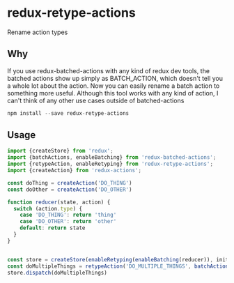 redux-retype-actions
=====================

Rename action types

## Why
If you use redux-batched-actions with any kind of redux dev tools, the batched actions show up simply as BATCH_ACTION, which doesn't tell you a whole lot about the action. Now you can easily rename a batch action to something more useful. Although this tool works with any kind of action, I can't think of any other use cases outside of batched-actions

```js
npm install --save redux-retype-actions
```

## Usage

```js
import {createStore} from 'redux';
import {batchActions, enableBatching} from 'redux-batched-actions';
import {retypeAction, enableRetyping} from 'redux-retype-actions';
import {createAction} from 'redux-actions';

const doThing = createAction('DO_THING')
const doOther = createAction('DO_OTHER')

function reducer(state, action) {
  switch (action.type) {
    case 'DO_THING': return 'thing'
    case 'DO_OTHER': return 'other'
    default: return state
  }
}


const store = createStore(enableRetyping(enableBatching(reducer)), initialState)
const doMultipleThings = retypeAction('DO_MULTIPLE_THINGS', batchActions([doThing(), doOther()]))
store.dispatch(doMultipleThings)
```
